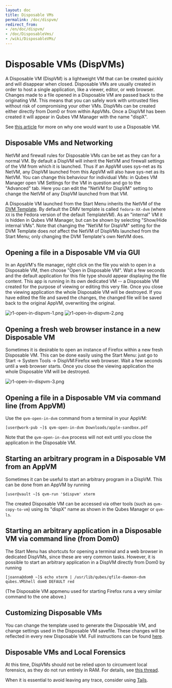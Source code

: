 ```yaml
---
layout: doc
title: Disposable VMs
permalink: /doc/dispvm/
redirect_from:
- /en/doc/dispvm/
- /doc/DisposableVms/
- /wiki/DisposableVMs/
---
```


Disposable VMs (DispVMs)
========================

A Disposable VM (DispVM) is a lightweight VM that can be created quickly and will disappear when closed. 
Disposable VMs are usually created in order to host a single application, like a viewer, editor, or web browser. 
Changes made to a file opened in a Disposable VM are passed back to the originating VM. 
This means that you can safely work with untrusted files without risk of compromising your other VMs. 
DispVMs can be created either directly from Dom0 or from within AppVMs. 
Once a DispVM has been created it will appear in Qubes VM Manager with the name "dispX". 

See [this article](https://blog.invisiblethings.org/2010/06/01/disposable-vms.html) for more on why one would want to use a Disposable VM.

Disposable VMs and Networking
-----------------------------

NetVM and firewall rules for Disposable VMs can be set as they can for a normal VM. 
By default a DispVM will inherit the NetVM and firewall settings of the VM from which it is launched. 
Thus if an AppVM uses sys-net as its NetVM, any DispVM launched from this AppVM will also have sys-net as its NetVM. 
You can change this behaviour for individual VMs: in Qubes VM Manager open VM Settings for the VM in question and go to the "Advanced" tab. 
Here you can edit the "NetVM for DispVM" setting to change the NetVM of any DispVM launched from that VM.

A Disposable VM launched from the Start Menu inherits the NetVM of the [DVM Template](https://www.qubes-os.org/doc/glossary/#dvm-template). 
By default the DMV template is called `fedora-XX-dvm` (where `XX` is the Fedora version of the default TemplateVM). 
As an "internal" VM it is hidden in Qubes VM Manager, but can be shown by selecting "Show/Hide internal VMs". 
Note that changing the "NetVM for DispVM" setting for the DVM Template does *not* affect the NetVM of DispVMs launched from the Start Menu; only changing the DVM Template's own NetVM does.

Opening a file in a Disposable VM via GUI
-----------------------------------------

In an AppVM's file manager, right click on the file you wish to open in a Disposable VM, then choose "Open in Disposable VM". 
Wait a few seconds and the default application for this file type should appear displaying the file content. 
This app is running in its own dedicated VM -- a Disposable VM created for the purpose of viewing or editing this very file. 
Once you close the viewing application the whole Disposable VM will be destroyed. 
If you have edited the file and saved the changes, the changed file will be saved back to the original AppVM, overwriting the original.

![r1-open-in-dispvm-1.png](/attachment/wiki/DisposableVms/r1-open-in-dispvm-1.png) ![r1-open-in-dispvm-2.png](/attachment/wiki/DisposableVms/r1-open-in-dispvm-2.png)

Opening a fresh web browser instance in a new Disposable VM
-----------------------------------------------------------

Sometimes it is desirable to open an instance of Firefox within a new fresh Disposable VM. 
This can be done easily using the Start Menu: just go to Start -\> System Tools -\> DispVM:Firefox web browser. 
Wait a few seconds until a web browser starts. 
Once you close the viewing application the whole Disposable VM will be destroyed. 

![r1-open-in-dispvm-3.png](/attachment/wiki/DisposableVms/r1-open-in-dispvm-3.png)

Opening a file in a Disposable VM via command line (from AppVM)
---------------------------------------------------------------

Use the `qvm-open-in-dvm` command from a terminal in your AppVM:

~~~
[user@work-pub ~]$ qvm-open-in-dvm Downloads/apple-sandbox.pdf
~~~

Note that the `qvm-open-in-dvm` process will not exit until you close the application in the Disposable VM.

Starting an arbitrary program in a Disposable VM from an AppVM
--------------------------------------------------------------

Sometimes it can be useful to start an arbitrary program in a DispVM. This can be done from an AppVM by running

~~~
[user@vault ~]$ qvm-run '$dispvm' xterm
~~~

The created Disposable VM can be accessed via other tools (such as `qvm-copy-to-vm`) using its "dispX" name as shown in the Qubes Manager or `qvm-ls`.

Starting an arbitrary application in a Disposable VM via command line (from Dom0)
---------------------------------------------------------------------------------

The Start Menu has shortcuts for opening a terminal and a web browser in dedicated DispVMs, since these are very common tasks.
However, it is possible to start an arbitrary application in a DispVM directly from Dom0 by running

~~~
[joanna@dom0 ~]$ echo xterm | /usr/lib/qubes/qfile-daemon-dvm qubes.VMShell dom0 DEFAULT red
~~~

(The Disposable VM appmenu used for starting Firefox runs a very similar command to the one above.)

Customizing Disposable VMs
--------------------------

You can change the template used to generate the Disposable VM, and change settings used in the Disposable VM savefile. 
These changes will be reflected in every new Disposable VM. 
Full instructions can be found [here](/doc/dispvm-customization/).

Disposable VMs and Local Forensics
----------------------------------

At this time, DispVMs should not be relied upon to circumvent local forensics, as they do not run entirely in RAM. 
For details, see [this thread](https://groups.google.com/d/topic/qubes-devel/QwL5PjqPs-4/discussion).

When it is essential to avoid leaving any trace, consider using [Tails](https://tails.boum.org/).
